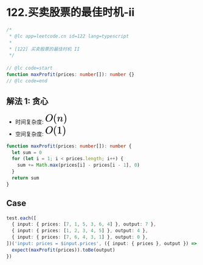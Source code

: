 # 122.买卖股票的最佳时机-ii

```ts
/*
 * @lc app=leetcode.cn id=122 lang=typescript
 *
 * [122] 买卖股票的最佳时机 II
 */

// @lc code=start
function maxProfit(prices: number[]): number {}
// @lc code=end
```

## 解法 1: 贪心

- 时间复杂度: <!-- $O(n)$ --> <img style="transform: translateY(0.1em); background: white;" src="./svg/o-n.svg" alt="O(n)">
- 空间复杂度: <!-- $O(1)$ --> <img style="transform: translateY(0.1em); background: white;" src="./svg/o-1.svg" alt="O(1)">

```ts
function maxProfit(prices: number[]): number {
  let sum = 0
  for (let i = 1; i < prices.length; i++) {
    sum += Math.max(prices[i] - prices[i - 1], 0)
  }
  return sum
}
```

## Case

```ts
test.each([
  { input: { prices: [7, 1, 5, 3, 6, 4] }, output: 7 },
  { input: { prices: [1, 2, 3, 4, 5] }, output: 4 },
  { input: { prices: [7, 6, 4, 3, 1] }, output: 0 },
])('input: prices = $input.prices', ({ input: { prices }, output }) => {
  expect(maxProfit(prices)).toBe(output)
})
```
